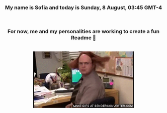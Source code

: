 


<div align="center">
<h3 >My name is Sofia and today is Sunday, 8 August, 03:45 GMT-4</h3><br>
<h3 >For now, me and my personalities are working to create a fun Readme 👋
</h3><br>
<img src='img/dwight.gif' alt='working...'/>
</div>
